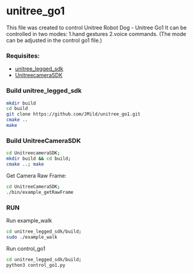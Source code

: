 # unitree_go1
This file was created to control Unitree Robot Dog - Unitree Go1 
It can be controlled in two modes: 1.hand gestures 2.voice commands.
(The mode can be adjusted in the control go1 file.)

### Requisites:
- [unitree_legged_sdk](https://github.com/unitreerobotics/unitree_legged_sdk)
- [UnitreecameraSDK](https://github.com/unitreerobotics/UnitreecameraSDK)

### Build unitree_legged_sdk
```bash
mkdir build
cd build
git clone https://github.com/JMild/unitree_go1.git
cmake ..
make
```

### Build UnitreeCameraSDK
```bash
cd UnitreecameraSDK;
mkdir build && cd build;
cmake ..; make
```

Get Camera Raw Frame:
```bash
cd UnitreeCameraSDK; 
./bin/example_getRawFrame 
```

### RUN
Run example_walk
```bash
cd unitree_legged_sdk/build; 
sudo ./example_walk
```
Run control_go1
```bash
cd unitree_legged_sdk/build; 
python3 control_go1.py
```
